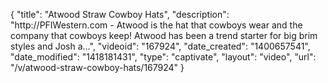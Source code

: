 {
    "title": "Atwood Straw Cowboy Hats",
    "description": "http:\/\/PFIWestern.com - Atwood is the hat that cowboys wear and the company that cowboys keep! Atwood has been a trend starter for big brim styles and Josh a...",
    "videoid": "167924",
    "date_created": "1400657541",
    "date_modified": "1418181431",
    "type": "captivate",
    "layout": "video",
    "url": "\/v\/atwood-straw-cowboy-hats\/167924"
}